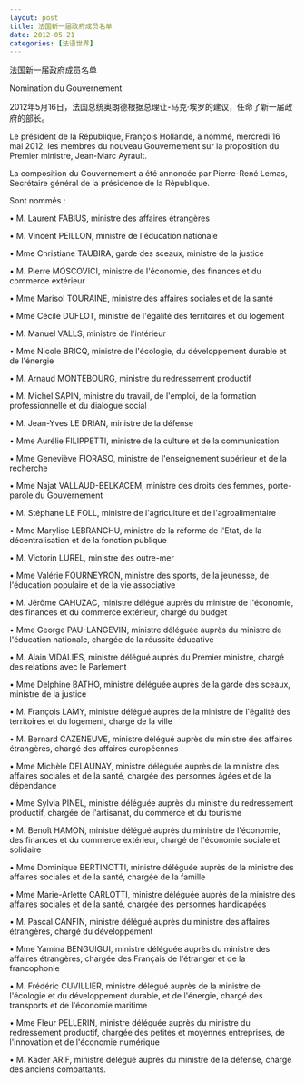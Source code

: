 ```yaml
---
layout: post
title: 法国新一届政府成员名单
date: 2012-05-21
categories: [法语世界]  
---
```


法国新一届政府成员名单

Nomination du Gouvernement

2012年5月16日，法国总统奥朗德根据总理让-马克·埃罗的建议，任命了新一届政府的部长。

Le président de la République, François Hollande, a nommé, mercredi 16 mai 2012, les membres du nouveau Gouvernement sur la proposition du Premier ministre, Jean-Marc Ayrault.

La composition du Gouvernement a été annoncée par Pierre-René Lemas, Secrétaire général de la présidence de la République.

Sont nommés :

• M. Laurent FABIUS, ministre des affaires étrangères

• M. Vincent PEILLON, ministre de l'éducation nationale

• Mme Christiane TAUBIRA, garde des sceaux, ministre de la justice

• M. Pierre MOSCOVICI, ministre de l'économie, des finances et du commerce extérieur

• Mme Marisol TOURAINE, ministre des affaires sociales et de la santé

• Mme Cécile DUFLOT, ministre de l'égalité des territoires et du logement

• M. Manuel VALLS, ministre de l'intérieur

• Mme Nicole BRICQ, ministre de l'écologie, du développement durable et de l'énergie

• M. Arnaud MONTEBOURG, ministre du redressement productif

• M. Michel SAPIN, ministre du travail, de l'emploi, de la formation professionnelle et du dialogue social

• M. Jean-Yves LE DRIAN, ministre de la défense

• Mme Aurélie FILIPPETTI, ministre de la culture et de la communication

• Mme Geneviève FIORASO, ministre de l'enseignement supérieur et de la recherche

• Mme Najat VALLAUD-BELKACEM, ministre des droits des femmes, porte-parole du Gouvernement

• M. Stéphane LE FOLL, ministre de l'agriculture et de l'agroalimentaire

• Mme Marylise LEBRANCHU, ministre de la réforme de l'Etat, de la décentralisation et de la fonction publique

• M. Victorin LUREL, ministre des outre-mer

• Mme Valérie FOURNEYRON, ministre des sports, de la jeunesse, de l'éducation populaire et de la vie associative

• M. Jérôme CAHUZAC, ministre délégué auprès du ministre de l'économie, des finances et du commerce extérieur, chargé du budget

• Mme George PAU-LANGEVIN, ministre déléguée auprès du ministre de l'éducation nationale, chargée de la réussite éducative

• M. Alain VIDALIES, ministre délégué auprès du Premier ministre, chargé des relations avec le Parlement

• Mme Delphine BATHO, ministre déléguée auprès de la garde des sceaux, ministre de la justice

• M. François LAMY, ministre délégué auprès de la ministre de l'égalité des territoires et du logement, chargé de la ville

• M. Bernard CAZENEUVE, ministre délégué auprès du ministre des affaires étrangères, chargé des affaires européennes

• Mme Michèle DELAUNAY, ministre déléguée auprès de la ministre des affaires sociales et de la santé, chargée des personnes âgées et de la dépendance

• Mme Sylvia PINEL, ministre déléguée auprès du ministre du redressement productif, chargée de l'artisanat, du commerce et du tourisme

• M. Benoît HAMON, ministre délégué auprès du ministre de l'économie, des finances et du commerce extérieur, chargé de l'économie sociale et solidaire

• Mme Dominique BERTINOTTI, ministre déléguée auprès de la ministre des affaires sociales et de la santé, chargée de la famille

• Mme Marie-Arlette CARLOTTI, ministre déléguée auprès de la ministre des affaires sociales et de la santé, chargée des personnes handicapées

• M. Pascal CANFIN, ministre délégué auprès du ministre des affaires étrangères, chargé du développement

• Mme Yamina BENGUIGUI, ministre déléguée auprès du ministre des affaires étrangères, chargée des Français de l'étranger et de la francophonie

• M. Frédéric CUVILLIER, ministre délégué auprès de la ministre de l'écologie et du développement durable, et de l'énergie, chargé des transports et de l'économie maritime

• Mme Fleur PELLERIN, ministre déléguée auprès du ministre du redressement productif, chargée des petites et moyennes entreprises, de l'innovation et de l'économie numérique

• M. Kader ARIF, ministre délégué auprès du ministre de la défense, chargé des anciens combattants.
